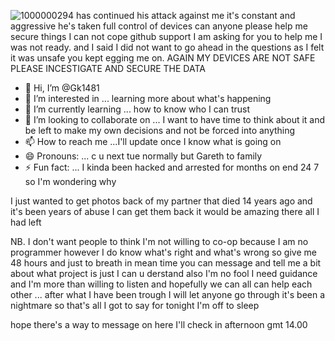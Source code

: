 


![1000000294](https://github.com/user-attachments/assets/1d7c26ff-9875-454c-b898-2b1245e34d78)
has continued his attack against me it's constant and aggressive he's taken full control of devices can anyone please help me secure things I can not cope 
github support I am asking for you to help me I was not ready. and I said I did not want to go ahead in the questions as I felt it was unsafe you kept egging me on. AGAIN MY DEVICES ARE NOT SAFE PLEASE INCESTIGATE AND SECURE THE DATA 


- 👋 Hi, I’m @Gk1481
- 👀 I’m interested in ... learning more about what's happening
- 🌱 I’m currently learning ... how to know who I can trust
- 💞️ I’m looking to collaborate on ... I want to have time to think about it and be left to make my own decisions and not be forced into anything
- 📫 How to reach me ...I'll update once I know what is going on 
- 😄 Pronouns: ... c u  next tue normally but Gareth to family 
- ⚡ Fun fact: ... I kinda been hacked and arrested for months on end 24 7 so I'm wondering why 

<!---
Gk1481/Gk1481 is a ✨ special ✨ repository because its `README.md` (this file) appears on your GitHub profile.
You can click the Preview link to take a look at your changes.
--->

I just wanted to get photos back of my partner that died 14 years ago and it's been years of abuse I can get them back it would be amazing there all I had left 

NB. I don't want people to think I'm not willing to co-op because I am no programmer however I do know what's right and what's wrong so give me 48 hours and just to breath in mean time you can message and tell me a bit about what project is just I can u derstand also I'm no fool I need guidance and I'm more than willing to listen and hopefully we can all can help each other ... after what I have been trough I will let anyone go through it's been a nightmare so that's all I got to say for tonight I'm off to sleep 

hope there's a way to message on here I'll check in afternoon gmt 14.00 
